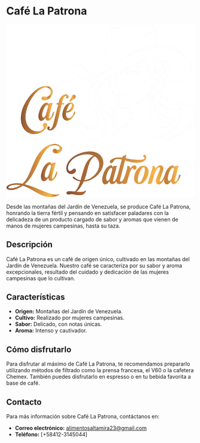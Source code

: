# Café La Patrona

![Logotipo de Café La Patrona](public/images/logo_2.webp)  

Desde las montañas del Jardín de Venezuela, se produce Café La Patrona, honrando la tierra fértil y pensando en satisfacer paladares con la delicadeza de un producto cargado de sabor y aromas que vienen de manos de mujeres campesinas, hasta su taza.

## Descripción

Café La Patrona es un café de origen único, cultivado en las montañas del Jardín de Venezuela. Nuestro café se caracteriza por su sabor y aroma excepcionales, resultado del cuidado y dedicación de las mujeres campesinas que lo cultivan.

## Características

* **Origen:** Montañas del Jardín de Venezuela.
* **Cultivo:** Realizado por mujeres campesinas.
* **Sabor:** Delicado, con notas únicas.
* **Aroma:** Intenso y cautivador.

## Cómo disfrutarlo

Para disfrutar al máximo de Café La Patrona, te recomendamos prepararlo utilizando métodos de filtrado como la prensa francesa, el V60 o la cafetera Chemex. También puedes disfrutarlo en espresso o en tu bebida favorita a base de café.

## Contacto

Para más información sobre Café La Patrona, contáctanos en:

* **Correo electrónico:** [alimentosaltamira23@gmail.com](mailto:alimentosaltamira23@gmail.com)
* **Teléfono:** [+58412-3145044]
